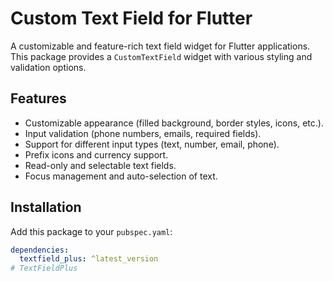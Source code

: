 # Custom Text Field for Flutter

A customizable and feature-rich text field widget for Flutter applications. This package provides a `CustomTextField` widget with various styling and validation options.

## Features

- Customizable appearance (filled background, border styles, icons, etc.).
- Input validation (phone numbers, emails, required fields).
- Support for different input types (text, number, email, phone).
- Prefix icons and currency support.
- Read-only and selectable text fields.
- Focus management and auto-selection of text.

## Installation

Add this package to your `pubspec.yaml`:

```yaml
dependencies:
  textfield_plus: ^latest_version
# TextFieldPlus